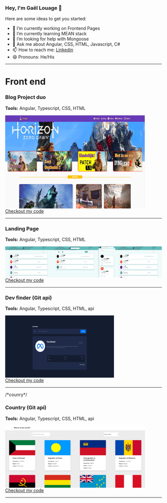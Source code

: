 ### Hey, I'm Gaël Louage 👋


Here are some ideas to get you started:

- 🔭 I’m currently working on Frontend Pages
- 🌱 I’m currently learning MEAN stack
- 🤔 I’m looking for help with Mongoose 
- 💬 Ask me about Angular, CSS, HTML, Javascript, C#
- 📫 How to reach me: <a href="https://www.linkedin.com/in/ga%C3%ABl-louage-812bb0224" target="_blank">Linkedin</a>
- 😄 Pronouns: He/His
<hr>
<h1>Front end</h1>
<h3>Blog Project duo</h3>
<p><strong>Tools:</strong> Angular, Typescript, CSS, HTML</p>
<div style="display:flex;">
 <img src="https://github.com/GaelLouage/Blog-project-duo/blob/main/header.PNG"  width="450px" height="300px""> 

</div>
<a href="https://github.com/GaelLouage/landing-page-job" target="_blank">Checkout my code</a>
<hr>

<h3>Landing Page</h3>
<p><strong>Tools:</strong> Angular, Typescript, CSS, HTML</p>
<div style="display:flex;">
  <img src="https://github.com/GaelLouage/landing-page-job/blob/main/main.PNG" width="150px" height="100px"> 
 <img src="https://github.com/GaelLouage/landing-page-job/blob/main/filtering.PNG" width="150px" height="100px"> 
<img src="https://github.com/GaelLouage/landing-page-job/blob/main/mobile.PNG" width="150px" height="100px">                                                         <img src="https://github.com/GaelLouage/landing-page-job/blob/main/select.PNG" width="150px" height="100px">                                                
                                                                                                              
</div>
<a href="https://github.com/GaelLouage/Blog-project-duo" target="_blank">Checkout my code</a>
<hr>
<h3>Dev finder (Git api)</h3>
<p><strong>Tools:</strong> Angular, Typescript, CSS, HTML, api</p>
<div style="display:flex;">
  <img src="https://github.com/GaelLouage/devFinder/blob/main/appImg.PNG" width="350px" height="200px"> 
</div>
<a href="https://github.com/GaelLouage/devFinder" target="_blank">Checkout my code</a>

<hr>
/*counry*/
<h3>Country  (Git api)</h3>
<p><strong>Tools:</strong> Angular, Typescript, CSS, HTML, api</p>
<div style="display:flex;">
  <img src="https://github.com/GaelLouage/Country/blob/main/countryList.PNG" width="450px" height="200px"> 
</div>
<a href="https://github.com/GaelLouage/Country" target="_blank">Checkout my code</a>

<hr>
